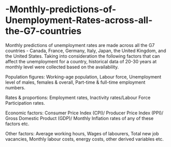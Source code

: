 # -Monthly-predictions-of-Unemployment-Rates-across-all-the-G7-countries
Monthly predictions of unemployment rates are made across all the G7 countries - Canada, France, Germany, Italy, Japan, the United Kingdom, and the United States. Taking into consideration the following factors that can affect the unemployment for a country, historical data of 20-30 years at monthly level were collected based on the availability.

Population figures: Working-age population, Labour force, Unemployment level of males, females & overall, Part-time & full-time employment numbers.

Rates & proportions: Employment rates, Inactivity rates/Labour Force Participation rates.

Economic factors: Consumer Price Index (CPI)/ Producer Price Index (PPI)/ Gross Domestic Product (GDP)/ Monthly Inflation rates of any of these factors etc.

Other factors: Average working hours, Wages of labourers, Total new job vacancies, Monthly labour costs, energy costs, other derived variables etc.
